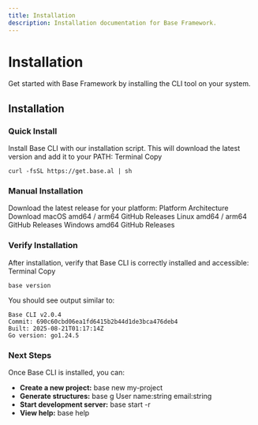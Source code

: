 ```yaml
---
title: Installation
description: Installation documentation for Base Framework.
---
```


# Installation
Get started with Base Framework by installing the CLI tool on your system.
## Installation
### Quick Install
Install Base CLI with our installation script. This will download the latest version and add it to your PATH:
Terminal
Copy
```
curl -fsSL https://get.base.al | sh
```
### Manual Installation
Download the latest release for your platform:
Platform
Architecture
Download
macOS
amd64 / arm64
GitHub Releases
Linux
amd64 / arm64
GitHub Releases
Windows
amd64
GitHub Releases
### Verify Installation
After installation, verify that Base CLI is correctly installed and accessible:
Terminal
Copy
```
base version
```
You should see output similar to:
```
Base CLI v2.0.4
Commit: 690c60cbd06ea1fd6415b2b44d1de3bca476deb4
Built: 2025-08-21T01:17:14Z
Go version: go1.24.5
```
### Next Steps
Once Base CLI is installed, you can:
- **Create a new project:** base new my-project
- **Generate structures:** base g User name:string email:string
- **Start development server:** base start -r
- **View help:** base help